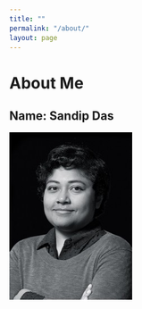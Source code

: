 ```yaml
---
title: ""
permalink: "/about/"
layout: page
---
```


# About Me
## Name: Sandip Das
![](MyPhoto.jpg)
